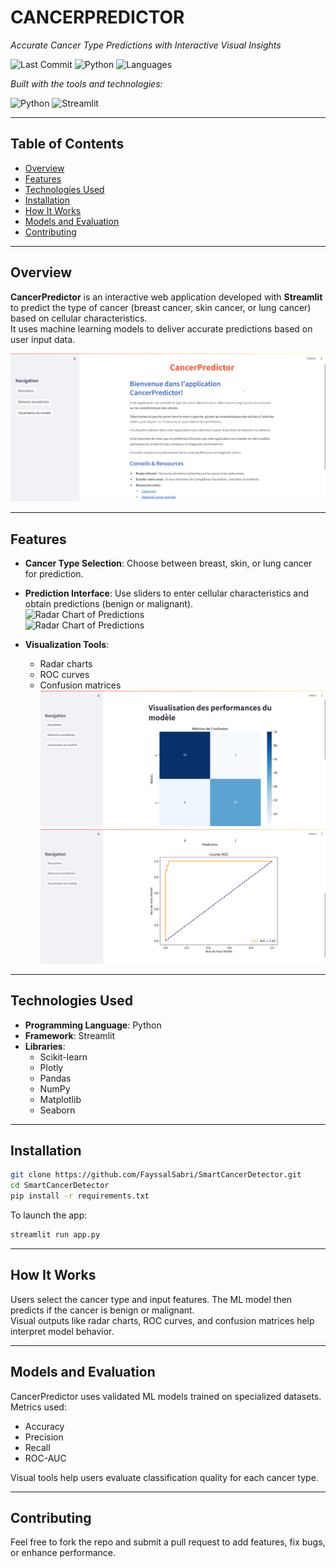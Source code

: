 # CANCERPREDICTOR

*Accurate Cancer Type Predictions with Interactive Visual Insights*

![Last Commit](https://img.shields.io/badge/last%20commit-today-blue)
![Python](https://img.shields.io/badge/python-100%25-blue)
![Languages](https://img.shields.io/badge/languages-1-gray)

*Built with the tools and technologies:*

![Python](https://img.shields.io/badge/Python-3.10-blue?logo=python)
![Streamlit](https://img.shields.io/badge/Framework-Streamlit-red?logo=streamlit)

---

## Table of Contents

- [Overview](#overview)
- [Features](#features)
- [Technologies Used](#technologies-used)
- [Installation](#installation)
- [How It Works](#how-it-works)
- [Models and Evaluation](#models-and-evaluation)
- [Contributing](#contributing)

---

## Overview

**CancerPredictor** is an interactive web application developed with **Streamlit** to predict the type of cancer (breast cancer, skin cancer, or lung cancer) based on cellular characteristics.  
It uses machine learning models to deliver accurate predictions based on user input data.

![Application Screenshot](images/Home_page_1.png)

---

## Features

- **Cancer Type Selection**: Choose between breast, skin, or lung cancer for prediction.  
- **Prediction Interface**: Use sliders to enter cellular characteristics and obtain predictions (benign or malignant).  
  ![Radar Chart of Predictions](images/Prédictions.png)  
  ![Radar Chart of Predictions](images/Prédictions_2.png)  

- **Visualization Tools**:  
  - Radar charts  
  - ROC curves  
  - Confusion matrices  
  ![Confusion Matrix](images/Visualisation.png)  
  ![ROC Curve](images/Visualisation_2.png)

---

## Technologies Used

- **Programming Language**: Python  
- **Framework**: Streamlit  
- **Libraries**:
  - Scikit-learn
  - Plotly
  - Pandas
  - NumPy
  - Matplotlib
  - Seaborn

---

## Installation

```bash
git clone https://github.com/FayssalSabri/SmartCancerDetector.git
cd SmartCancerDetector
pip install -r requirements.txt
```

To launch the app:

```bash
streamlit run app.py
```

---

## How It Works

Users select the cancer type and input features. The ML model then predicts if the cancer is benign or malignant.  
Visual outputs like radar charts, ROC curves, and confusion matrices help interpret model behavior.

---

## Models and Evaluation

CancerPredictor uses validated ML models trained on specialized datasets.  
Metrics used:
- Accuracy
- Precision
- Recall
- ROC-AUC

Visual tools help users evaluate classification quality for each cancer type.

---

## Contributing

Feel free to fork the repo and submit a pull request to add features, fix bugs, or enhance performance.